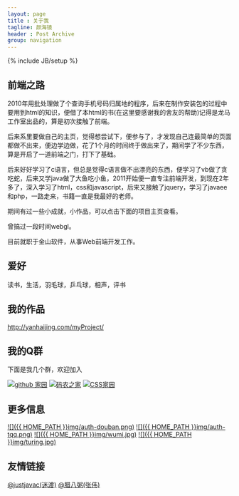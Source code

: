 ```yaml
---
layout: page
title : 关于我
tagline: 颜海镜
header : Post Archive
group: navigation
---
```

{% include JB/setup %}

## 前端之路 ##

2010年用批处理做了个查询手机号码归属地的程序，后来在制作安装包的过程中要用到html的知识，便借了本html的书(在这里要感谢我的舍友的帮助)记得是龙马工作室出品的，算是初次接触了前端。

后来系里要做自己的主页，觉得想尝试下，便参与了，才发现自己连最简单的页面都做不出来，便边学边做，花了1个月的时间终于做出来了，期间学了不少东西，算是开启了一道前端之门，打下了基础。
  
后来好好学习了c语言，但总是觉得c语言做不出漂亮的东西，便学习了vb做了贪吃蛇，后来又学java做了大鱼吃小鱼，2011开始便一直专注前端开发，到现在2年多了，深入学习了html，css和javascript，后来又接触了jquery，学习了javaee和php，一路走来，书籍一直是我最好的老师。

期间有过一些小成就，小作品，可以点击下面的项目主页查看。

曾搞过一段时间webgl。

目前就职于金山软件，从事Web前端开发工作。

## 爱好 ##

读书，生活，羽毛球，乒乓球，相声，评书

## 我的作品 ##

<a target="_blank" href="http://yanhaijing.com/myProject/" title="我的作品">http://yanhaijing.com/myProject/</a>

## 我的Q群 ##
下面是我几个群，欢迎加入

<a target="_blank" href="http://url.cn/OZZ7bw"><img border="0" src="http://pub.idqqimg.com/wpa/images/group.png" alt="github 家园" title="github 家园"></a>
<a target="_blank" href="http://url.cn/RyKWB0"><img border="0" src="http://pub.idqqimg.com/wpa/images/group.png" alt="码农之家" title="码农之家"></a>
<a target="_blank" href="http://url.cn/OXkoEC"><img border="0" src="http://pub.idqqimg.com/wpa/images/group.png" alt="CSS家园" title="CSS家园"></a>

## 更多信息 ##

[![]({{ HOME_PATH }}img/auth-douban.png)](http://www.douban.com/people/yanhaijing/ "我的豆瓣")
[![]({{ HOME_PATH }}img/auth-tqq.png)](http://t.qq.com/web_javascript "我的腾讯微博")
[![]({{ HOME_PATH }}img/wumi.jpg)](http://www.wumii.com/user/178847715440404 "我的无觅")
[![]({{ HOME_PATH }}img/turing.jpg)](http://www.ituring.com.cn/users/121364 "我的图灵")

## 友情链接 ##
[@justjavac(迷渡)](http://justjavac.com/)
[@腊八粥(张伟)](http://www.labazhou.net/)
  
